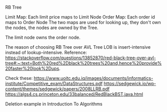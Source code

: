 RB Tree

Limit Map: Each limit price maps to Limit Node
Order Map: Each order id maps to Order Node
The two maps are used for looking up, they don't own the nodes, the nodes are owned by the Tree.

The limit node owns the order node.

The reason of choosing RB Tree over AVL Tree
LOB is insert-intensive instead of lookup-intensive.
Reference: https://stackoverflow.com/questions/13852870/red-black-tree-over-avl-tree#:~:text=Both%20red%2Dblack%20trees%20and,hence%20provide%20faster%20look%2Dups.



Check these:
https://www.uoitc.edu.iq/images/documents/informatics-institute/Competitive_exam/DataStructures.pdf
https://sedgewick.io/wp-content/themes/sedgewick/papers/2008LLRB.pdf
https://algs4.cs.princeton.edu/33balanced/RedBlackBST.java.html


Deletion example in Introduction To Algorithms
